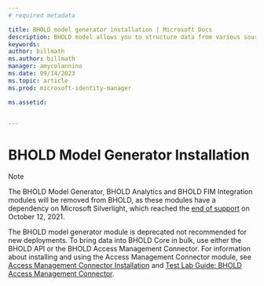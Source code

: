 ```yaml
---
# required metadata

title: BHOLD model generator installation | Microsoft Docs
description: BHOLD model allows you to structure data from various sources 
keywords:
author: billmath
ms.author: billmath
manager: amycolannino
ms.date: 09/14/2023
ms.topic: article
ms.prod: microsoft-identity-manager

ms.assetid:


---
```


# BHOLD Model Generator Installation

> [!NOTE]
> The BHOLD Model Generator, BHOLD Analytics and BHOLD FIM Integration modules will be removed from BHOLD, as these modules have a dependency on Microsoft Silverlight, which reached the [end of support](https://support.microsoft.com/windows/silverlight-end-of-support-0a3be3c7-bead-e203-2dfd-74f0a64f1788) on October 12, 2021.

The BHOLD model generator module is deprecated not recommended for new deployments. To bring data into BHOLD Core in bulk, use either the BHOLD API or the BHOLD Access Management Connector.  For information about installing and using the Access Management Connector module, see [Access Management Connector Installation](bhold-access-management-connector-install.md) and [Test Lab Guide: BHOLD Access Management Connector](https://technet.microsoft.com/library/jj853085(v=ws.10).aspx).
